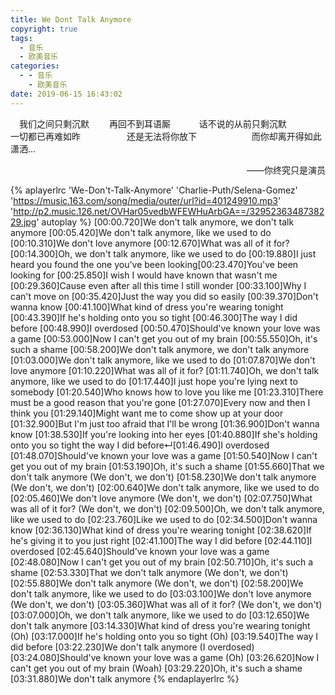 ```yaml
---
title: We Dont Talk Anymore
copyright: true
tags:
  - 音乐
  - 欧美音乐
categories:
  - - 音乐
    - 欧美音乐
date: 2019-06-15 16:43:02
---
```


&emsp;我们之间只剩沉默
&emsp;&emsp;再回不到耳语厮
&emsp;&emsp;&emsp;话不说的从前只剩沉默
&emsp;&emsp;&emsp;&emsp;一切都已再难如昨
&emsp;&emsp;&emsp;&emsp;&emsp;还是无法将你放下
&emsp;&emsp;&emsp;&emsp;&emsp;&emsp;而你却离开得如此潇洒...

<p align='right'>——你终究只是演员</p>

{% aplayerlrc 'We-Don't-Talk-Anymore' 'Charlie-Puth/Selena-Gomez' 'https://music.163.com/song/media/outer/url?id=401249910.mp3' 'http://p2.music.126.net/OVHar05vedbWFEWHuArbGA==/3295236348738229.jpg' autoplay %}
[00:00.720]We don't talk anymore, we don't talk anymore
[00:05.420]We don't talk anymore, like we used to do
[00:10.310]We don't love anymore
[00:12.670]What was all of it for?
[00:14.300]Oh, we don't talk anymore, like we used to do
[00:19.880]I just heard you found the one you've been looking[00:23.470]You've been looking for
[00:25.850]I wish I would have known that wasn't me
[00:29.360]Cause even after all this time I still wonder
[00:33.100]Why I can't move on
[00:35.420]Just the way you did so easily
[00:39.370]Don't wanna know
[00:41.100]What kind of dress you're wearing tonight
[00:43.390]If he's holding onto you so tight
[00:46.300]The way I did before
[00:48.990]I overdosed
[00:50.470]Should've known your love was a game
[00:53.000]Now I can't get you out of my brain
[00:55.550]Oh, it's such a shame
[00:58.200]We don't talk anymore, we don't talk anymore
[01:03.000]We don't talk anymore, like we used to do
[01:07.870]We don't love anymore
[01:10.220]What was all of it for?
[01:11.740]Oh, we don't talk anymore, like we used to do
[01:17.440]I just hope you're lying next to somebody
[01:20.540]Who knows how to love you like me
[01:23.310]There must be a good reason that you're gone
[01:27.070]Every now and then I think you
[01:29.140]Might want me to come show up at your door
[01:32.900]But I'm just too afraid that I'll be wrong
[01:36.900]Don't wanna know
[01:38.530]If you're looking into her eyes
[01:40.880]If she's holding onto you so tight the way I did before↵[01:46.490]I overdosed
[01:48.070]Should've known your love was a game
[01:50.540]Now I can't get you out of my brain
[01:53.190]Oh, it's such a shame
[01:55.660]That we don't talk anymore (We don't, we don't)
[01:58.230]We don't talk anymore (We don't, we don't)
[02:00.640]We don't talk anymore, like we used to do
[02:05.460]We don't love anymore (We don't, we don't)
[02:07.750]What was all of it for? (We don't, we don't)
[02:09.500]Oh, we don't talk anymore, like we used to do
[02:23.760]Like we used to do
[02:34.500]Don't wanna know
[02:36.130]What kind of dress you're wearing tonight
[02:38.620]If he's giving it to you just right
[02:41.100]The way I did before
[02:44.110]I overdosed
[02:45.640]Should've known your love was a game
[02:48.080]Now I can't get you out of my brain
[02:50.710]Oh, it's such a shame
[02:53.330]That we don't talk anymore (We don't, we don't)
[02:55.880]We don't talk anymore (We don't, we don't)
[02:58.200]We don't talk anymore, like we used to do
[03:03.100]We don't love anymore (We don't, we don't)
[03:05.360]What was all of it for? (We don't, we don't)
[03:07.000]Oh, we don't talk anymore, like we used to do
[03:12.650]We don't talk anymore
[03:14.330]What kind of dress you're wearing tonight (Oh)
[03:17.000]If he's holding onto you so tight (Oh)
[03:19.540]The way I did before
[03:22.230]We don't talk anymore (I overdosed)
[03:24.080]Should've known your love was a game (Oh)
[03:26.620]Now I can't get you out of my brain (Woah)
[03:29.220]Oh, it's such a shame
[03:31.880]We don't talk anymore
{% endaplayerlrc %}
